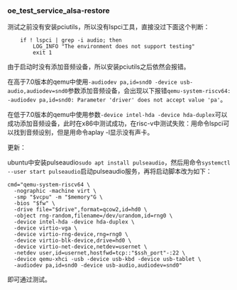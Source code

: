### oe_test_service_alsa-restore

测试之前没有安装pciutils，所以没有lspci工具，直接没过下面这个判断：

```
    if ! lspci | grep -i audio; then
        LOG_INFO "The environment does not support testing"
        exit 1
```



由于启动时没有添加音频设备，所以安装pciutils之后依然会报错。

在高于7.0版本的qemu中使用`-audiodev pa,id=snd0 -device usb-audio,audiodev=snd0`参数添加音频设备，会出现以下报错`qemu-system-riscv64: -audiodev pa,id=snd0: Parameter 'driver' does not accept value 'pa'`。

在低于7.0版本的qemu中使用参数`-device intel-hda -device hda-duplex`可以成功添加音频设备，此时在x86中测试成功，在risc-v中测试失败：用命令lspci可以找到音频设别，但是用命令aplay -l显示没有声卡。

更新：

ubuntu中安装pulseaudio`sudo apt install pulseaudio`，然后用命令`systemctl --user start pulseaudio`启动pulseaudio服务，再将启动脚本改为如下：

```
cmd="qemu-system-riscv64 \
  -nographic -machine virt \
  -smp "$vcpu" -m "$memory"G \
  -bios "$fw" \
  -drive file="$drive",format=qcow2,id=hd0 \
  -object rng-random,filename=/dev/urandom,id=rng0 \
  -device intel-hda -device hda-duplex \
  -device virtio-vga \
  -device virtio-rng-device,rng=rng0 \
  -device virtio-blk-device,drive=hd0 \
  -device virtio-net-device,netdev=usernet \
  -netdev user,id=usernet,hostfwd=tcp::"$ssh_port"-:22 \
  -device qemu-xhci -usb -device usb-kbd -device usb-tablet \
  -audiodev pa,id=snd0 -device usb-audio,audiodev=snd0"
```



即可通过测试。